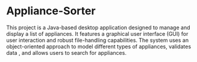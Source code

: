 # Appliance-Sorter
This project is a Java-based desktop application designed to manage and display a list of appliances. It features a graphical user interface (GUI) for user interaction and robust file-handling capabilities. The system uses an object-oriented approach to model different types of appliances, validates data , and allows users to search for appliances.

